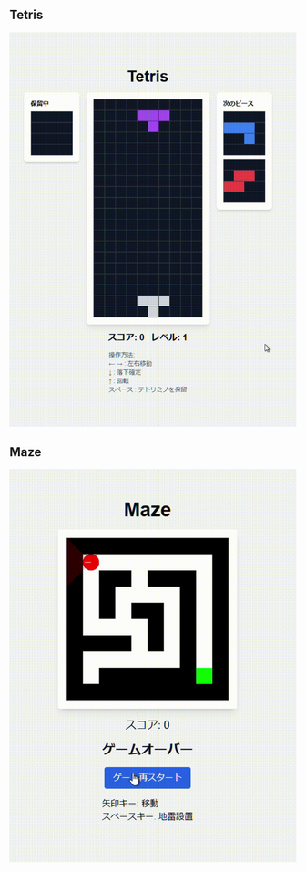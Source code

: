 ## Tetris

![Tetris Playing](./readme/media/tetris_playing_20241106.gif)

## Maze

![Maze Playing](./readme/media/maze_playing_20241106.gif)
